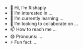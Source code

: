 - 👋 Hi, I’m Rishaply
- 👀 I’m interested in ...
- 🌱 I’m currently learning ...
- 💞️ I’m looking to collaborate on ...
- 📫 How to reach me ...
- 😄 Pronouns: ...
- ⚡ Fun fact: ...

<!---
FreeFirop/FreeFirop is a ✨ special ✨ repository because its `README.md` (this file) appears on your GitHub profile.
You can click the Preview link to take a look at your changes.
--->
